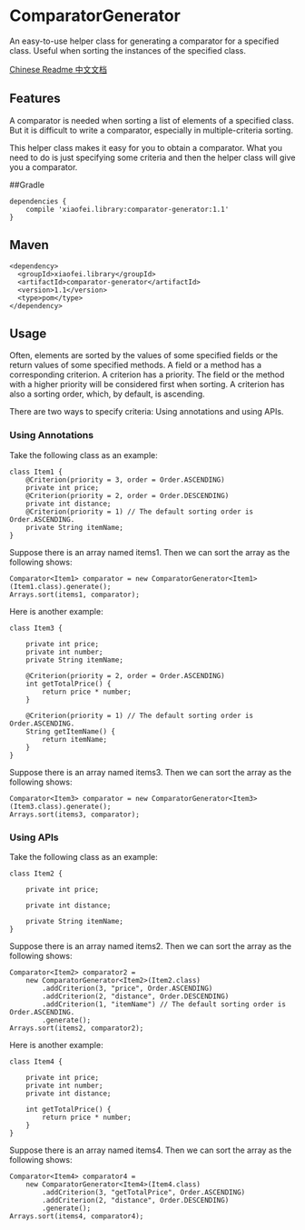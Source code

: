 # ComparatorGenerator
An easy-to-use helper class for generating a comparator for a specified class. Useful when sorting the instances of the specified class.

[Chinese Readme 中文文档](https://github.com/Xiaofei-it/ComparatorGenerator/blob/master/README-ZH-CN.md)

## Features

A comparator is needed when sorting a list of elements of a specified class. But it is difficult to write a comparator, especially in multiple-criteria sorting.

This helper class makes it easy for you to obtain a comparator. What you need to do is just specifying some criteria and then the helper class will give you a comparator.

##Gradle


```
dependencies {
    compile 'xiaofei.library:comparator-generator:1.1'
}
```

## Maven

```
<dependency>
  <groupId>xiaofei.library</groupId>
  <artifactId>comparator-generator</artifactId>
  <version>1.1</version>
  <type>pom</type>
</dependency>
```


## Usage

Often, elements are sorted by the values of some specified fields or the return values of some specified methods. A field or a method has a corresponding criterion. A criterion has a priority. The field or the method with a higher priority will be considered first when sorting. A criterion has also a sorting order, which, by default, is ascending.

There are two ways to specify criteria: Using annotations and using APIs.

### Using Annotations

Take the following class as an example:

```
class Item1 {
    @Criterion(priority = 3, order = Order.ASCENDING)
    private int price;
    @Criterion(priority = 2, order = Order.DESCENDING)
    private int distance;
    @Criterion(priority = 1) // The default sorting order is Order.ASCENDING.
    private String itemName;
}
```

Suppose there is an array named items1. Then we can sort the array as the following shows:

```
Comparator<Item1> comparator = new ComparatorGenerator<Item1>(Item1.class).generate();
Arrays.sort(items1, comparator);
```

Here is another example:

```
class Item3 {
	
    private int price;
    private int number;
    private String itemName;
    
    @Criterion(priority = 2, order = Order.ASCENDING)
    int getTotalPrice() {
        return price * number;
    }
    
    @Criterion(priority = 1) // The default sorting order is Order.ASCENDING.
    String getItemName() {
        return itemName;
    }
}
```

Suppose there is an array named items3. Then we can sort the array as the following shows:

```
Comparator<Item3> comparator = new ComparatorGenerator<Item3>(Item3.class).generate();
Arrays.sort(items3, comparator);
```


### Using APIs

Take the following class as an example:

```
class Item2 {
	
    private int price;
	
    private int distance;
	
    private String itemName;
}
```

Suppose there is an array named items2. Then we can sort the array as the following shows:

```
Comparator<Item2> comparator2 =
    new ComparatorGenerator<Item2>(Item2.class)
        .addCriterion(3, "price", Order.ASCENDING)
        .addCriterion(2, "distance", Order.DESCENDING)
        .addCriterion(1, "itemName") // The default sorting order is Order.ASCENDING.
        .generate();
Arrays.sort(items2, comparator2);
```

Here is another example:


```
class Item4 {
	
    private int price;
    private int number;
    private int distance;
    
    int getTotalPrice() {
        return price * number;
    }
}
```

Suppose there is an array named items4. Then we can sort the array as the following shows:

```
Comparator<Item4> comparator4 =
    new ComparatorGenerator<Item4>(Item4.class)
        .addCriterion(3, "getTotalPrice", Order.ASCENDING)
        .addCriterion(2, "distance", Order.DESCENDING)
        .generate();
Arrays.sort(items4, comparator4);
```
